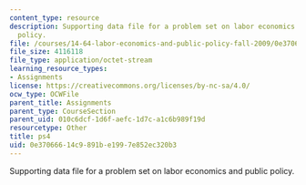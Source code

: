 ```yaml
---
content_type: resource
description: Supporting data file for a problem set on labor economics and public
  policy.
file: /courses/14-64-labor-economics-and-public-policy-fall-2009/0e37066614c9891be1997e852ec320b3_ps4.dta
file_size: 4116118
file_type: application/octet-stream
learning_resource_types:
- Assignments
license: https://creativecommons.org/licenses/by-nc-sa/4.0/
ocw_type: OCWFile
parent_title: Assignments
parent_type: CourseSection
parent_uid: 010c6dcf-1d6f-aefc-1d7c-a1c6b989f19d
resourcetype: Other
title: ps4
uid: 0e370666-14c9-891b-e199-7e852ec320b3
---
```

Supporting data file for a problem set on labor economics and public policy.